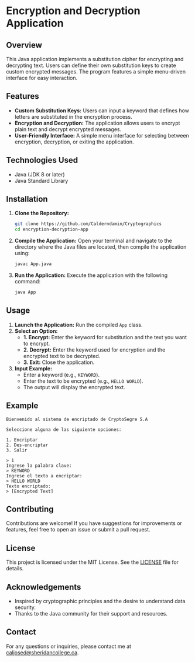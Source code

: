 # Encryption and Decryption Application

## Overview
This Java application implements a substitution cipher for encrypting and decrypting text. Users can define their own substitution keys to create custom encrypted messages. The program features a simple menu-driven interface for easy interaction.

## Features
- **Custom Substitution Keys:** Users can input a keyword that defines how letters are substituted in the encryption process.
- **Encryption and Decryption:** The application allows users to encrypt plain text and decrypt encrypted messages.
- **User-Friendly Interface:** A simple menu interface for selecting between encryption, decryption, or exiting the application.

## Technologies Used
- Java (JDK 8 or later)
- Java Standard Library

## Installation
1. **Clone the Repository:**
   ```bash
   git clone https://github.com/Calderndamin/Cryptographics
   cd encryption-decryption-app
   ```

2. **Compile the Application:**
   Open your terminal and navigate to the directory where the Java files are located, then compile the application using:
   ```bash
   javac App.java
   ```

3. **Run the Application:**
   Execute the application with the following command:
   ```bash
   java App
   ```

## Usage
1. **Launch the Application:** Run the compiled `App` class.
2. **Select an Option:**
   - **1. Encrypt:** Enter the keyword for substitution and the text you want to encrypt.
   - **2. Decrypt:** Enter the keyword used for encryption and the encrypted text to be decrypted.
   - **3. Exit:** Close the application.
3. **Input Example:**
   - Enter a keyword (e.g., `KEYWORD`).
   - Enter the text to be encrypted (e.g., `HELLO WORLD`).
   - The output will display the encrypted text.

## Example
```plaintext
Bienvenido al sistema de encriptado de CryptoSegre S.A

Seleccione alguna de las siguiente opciones:

1. Encriptar
2. Des-encriptar
3. Salir

> 1
Ingrese la palabra clave:
> KEYWORD
Ingrese el texto a encriptar:
> HELLO WORLD
Texto encriptado:
> [Encrypted Text]
```

## Contributing
Contributions are welcome! If you have suggestions for improvements or features, feel free to open an issue or submit a pull request.

## License
This project is licensed under the MIT License. See the [LICENSE](LICENSE) file for details.

## Acknowledgements
- Inspired by cryptographic principles and the desire to understand data security.
- Thanks to the Java community for their support and resources.

## Contact
For any questions or inquiries, please contact me at [caljosed@sheridancollege.ca](mailto:caljosed@sheridancollege.ca).
```
